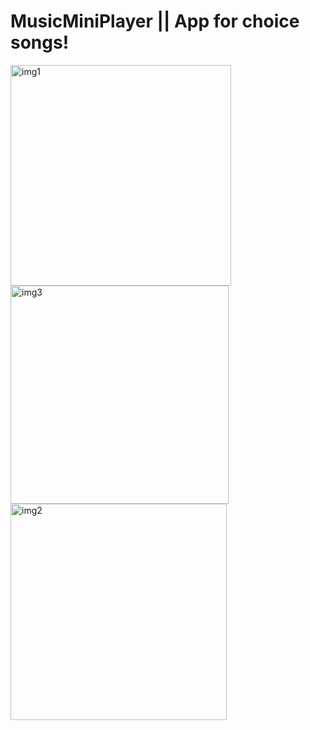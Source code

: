 # MusicMiniPlayer || App for choice songs!      
<img width="353" alt="img1" src="https://user-images.githubusercontent.com/103481753/174294023-508f117c-a0a1-49f5-b698-707a22283946.png"> <img width="349" alt="img3" src="https://user-images.githubusercontent.com/103481753/174294036-343c8bdd-5b72-48ca-a864-87c5ae1d826d.png"> 
<img width="346" alt="img2" src="https://user-images.githubusercontent.com/103481753/174294062-af855698-271f-4030-be9d-7412f132ab9b.png">
